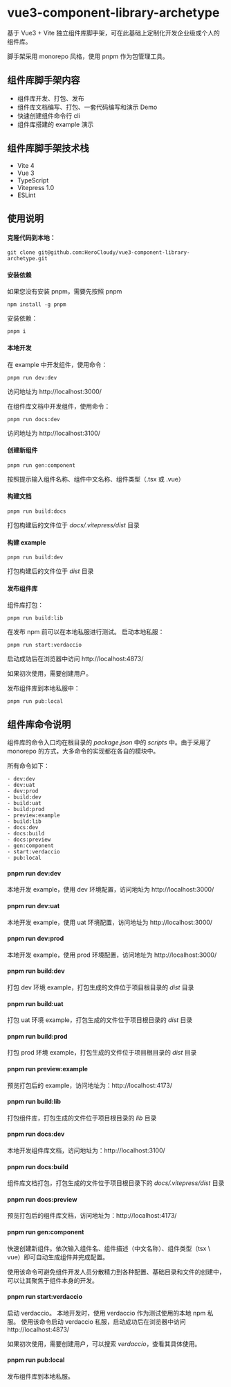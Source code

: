 # vue3-component-library-archetype

基于 Vue3 + Vite 独立组件库脚手架，可在此基础上定制化开发企业级或个人的组件库。

脚手架采用 monorepo 风格，使用 pnpm 作为包管理工具。

## 组件库脚手架内容

- 组件库开发、打包、发布
- 组件库文档编写、打包、一套代码编写和演示 Demo
- 快速创建组件命令行 cli
- 组件库搭建的 example 演示

## 组件库脚手架技术栈

- Vite 4
- Vue 3
- TypeScript
- Vitepress 1.0
- ESLint

## 使用说明

#### 克隆代码到本地：

```shell
git clone git@github.com:HeroCloudy/vue3-component-library-archetype.git
```

#### 安装依赖

如果您没有安装 pnpm，需要先按照 pnpm

```shell
npm install -g pnpm
```

安装依赖：

```shell
pnpm i
```

#### 本地开发

在 example 中开发组件，使用命令：

```shell
pnpm run dev:dev
```

访问地址为 http://localhost:3000/

在组件库文档中开发组件，使用命令：

```shell
pnpm run docs:dev
```

访问地址为 http://localhost:3100/

#### 创建新组件

```shell
pnpm run gen:component
```
按照提示输入组件名称、组件中文名称、组件类型（.tsx 或 .vue）

#### 构建文档
```shell
pnpm run build:docs
```
打包构建后的文件位于 _docs/.vitepress/dist_ 目录

#### 构建 example
```shell
pnpm run build:dev
```
打包构建后的文件位于 _dist_ 目录

#### 发布组件库

组件库打包：

```shell
pnpm run build:lib
```

在发布 npm 前可以在本地私服进行测试。
启动本地私服：
```shell
pnpm run start:verdaccio
```
启动成功后在浏览器中访问 http://localhost:4873/

如果初次使用，需要创建用户。

发布组件库到本地私服中：
```shell
pnpm run pub:local
```


## 组件库命令说明

组件库的命令入口均在根目录的 _package.json_ 中的 _scripts_ 中。由于采用了 monorepo 的方式，大多命令的实现都在各自的模块中。

所有命令如下：

```
- dev:dev
- dev:uat
- dev:prod
- build:dev
- build:uat
- build:prod
- preview:example
- build:lib
- docs:dev
- docs:build
- docs:preview
- gen:component
- start:verdaccio
- pub:local
```

#### pnpm run dev:dev

本地开发 example，使用 dev 环境配置，访问地址为 http://localhost:3000/

#### pnpm run dev:uat

本地开发 example，使用 uat 环境配置，访问地址为 http://localhost:3000/

#### pnpm run dev:prod

本地开发 example，使用 prod 环境配置，访问地址为 http://localhost:3000/

#### pnpm run build:dev

打包 dev 环境 example，打包生成的文件位于项目根目录的 _dist_ 目录

#### pnpm run build:uat

打包 uat 环境 example，打包生成的文件位于项目根目录的 _dist_ 目录

#### pnpm run build:prod

打包 prod 环境 example，打包生成的文件位于项目根目录的 _dist_ 目录

#### pnpm run preview:example

预览打包后的 example，访问地址为：http://localhost:4173/

#### pnpm run build:lib

打包组件库，打包生成的文件位于项目根目录的 _lib_ 目录

#### pnpm run docs:dev

本地开发组件库文档，访问地址为：http://localhost:3100/

#### pnpm run docs:build

组件库文档打包，打包生成的文件位于项目根目录下的 _docs/.vitepress/dist_ 目录

#### pnpm run docs:preview

预览打包后的组件库文档，访问地址为：http://localhost:4173/

#### pnpm run gen:component

快速创建新组件。依次输入组件名、组件描述（中文名称）、组件类型（tsx \ vue）即可自动生成组件并完成配置。

使用该命令可避免组件开发人员分散精力到各种配置、基础目录和文件的创建中，可以让其聚焦于组件本身的开发。

#### pnpm run start:verdaccio

启动 verdaccio。 本地开发时，使用 verdaccio 作为测试使用的本地 npm 私服。
使用该命令启动 verdaccio 私服，启动成功后在浏览器中访问 http://localhost:4873/

如果初次使用，需要创建用户，可以搜索 _verdaccio_，查看其具体使用。

#### pnpm run pub:local

发布组件库到本地私服。

